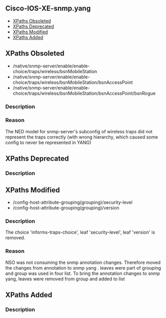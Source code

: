## Cisco-IOS-XE-snmp.yang


- [XPaths Obsoleted](#xpaths-obsoleted)
- [XPaths Deprecated](#xpaths-deprecated)
- [XPaths Modified](#xpaths-modified)
- [XPaths Added](#xpaths-added)

## XPaths Obsoleted

- /native/snmp-server/enable/enable-choice/traps/wireless/bsnMobileStation
- /native/snmp-server/enable/enable-choice/traps/wireless/bsnMobileStation/bsnAccessPoint
- /native/snmp-server/enable/enable-choice/traps/wireless/bsnMobileStation/bsnAccessPoint/bsnRogue

### Description

### Reason

The NED model for snmp-server's subconfig of wireless traps did not represent the traps correctly (with wrong hierarchy, which caused some config to never be represented in YANG)

## XPaths Deprecated

### Description

## XPaths Modified

- /config-host-attribute-grouping(grouping)/security-level
- /config-host-attribute-grouping(grouping)/version

### Description

The choice 'informs-traps-choice', leaf 'security-level', leaf 'version' is  removed.

### Reason

NSO was not consuming the snmp annotation changes. Therefore moved the changes from annotation to snmp yang . leaves were part of grouping and group was used in four list. To bring the annotation changes to snmp yang, leaves were removed from group and added to list

## XPaths Added

### Description
